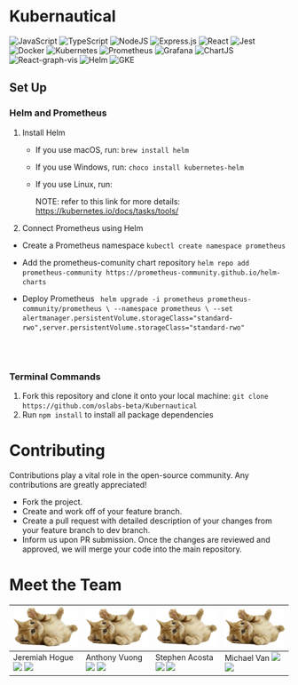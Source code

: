 
# Kubernautical

![JavaScript](https://img.shields.io/badge/javascript-black?style=for-the-badge&logo=javascript&logoColor=yellow)
![TypeScript](https://img.shields.io/badge/typescript-black?style=for-the-badge&logo=typescript&logoColor=%233178C6)
![NodeJS](https://img.shields.io/badge/Nodejs-black?style=for-the-badge&logo=node.js&logoColor=%23339933)
![Express.js](https://img.shields.io/badge/expressjs-black?style=for-the-badge&logo=javascript&logoColor=%23F7DF1E)
![React](https://img.shields.io/badge/react-black?style=for-the-badge&logo=react&logoColor=%2361DAFB)
![Jest](https://img.shields.io/badge/jest-black?style=for-the-badge&logo=jest&logoColor=%23C21325)
![Docker](https://img.shields.io/badge/docker-black?style=for-the-badge&logo=docker&logoColor=%232496ED)
![Kubernetes](https://img.shields.io/badge/kubernetes-black?style=for-the-badge&logo=kubernetes&logoColor=%23326CE5)
![Prometheus](https://img.shields.io/badge/prometheus-black?style=for-the-badge&logo=prometheus&logoColor=%23E6522C)
![Grafana](https://img.shields.io/badge/grafana-black?style=for-the-badge&logo=grafana&logoColor=%23F46800)
![ChartJS](https://img.shields.io/badge/chart.js-black?style=for-the-badge&logo=chart.js&logoColor=%23FF6384)
![React-graph-vis]()
![Helm]()
![GKE](https://img.shields.io/badge/GKE-black?style=for-the-badge&logo=googlecloud&logoColor=%234285F4)
## Set Up
### Helm and Prometheus
1. Install Helm
   - If you use macOS, run: ` brew install helm `
   - If you use Windows, run: ` choco install kubernetes-helm `
   - If you use Linux, run:
  
     NOTE: refer to this link for more details: https://kubernetes.io/docs/tasks/tools/
2. Connect Prometheus using Helm
  - Create a Prometheus namespace
   `kubectl create namespace prometheus`
  - Add the prometheus-comunity chart repository
    `helm repo add prometheus-community https://prometheus-community.github.io/helm-charts`
  - Deploy Prometheus
    ` helm upgrade -i prometheus prometheus-community/prometheus \
    --namespace prometheus \
    --set alertmanager.persistentVolume.storageClass="standard-rwo",server.persistentVolume.storageClass="standard-rwo"`
  
      <br><br>
### Terminal Commands
1. Fork this repository and clone it onto your local machine:
    `git clone https://github.com/oslabs-beta/Kubernautical`
1. Run `npm install` to install all package dependencies
# Contributing
Contributions play a vital role in the open-source community. Any contributions are greatly appreciated!

- Fork the project.
- Create and work off of your feature branch.
- Create a pull request with detailed description of your changes from your feature branch to dev branch.
- Inform us upon PR submission. Once the changes are reviewed and approved, we will merge your code into the main repository.

# Meet the Team
 ![Jeremiah Hogue](client/assets/images/kitten.png) | ![Anthony Vuong](client/assets/images/kitten.png) | ![Stephen Acosta](client/assets/images/kitten.png) |  ![Michael Van](client/assets/images/kitten.png) |
| ------------- | ------------- |------------- | ------------- |
| Jeremiah Hogue [<img src="https://cdn.icon-icons.com/icons2/2351/PNG/512/logo_github_icon_143196.png" width="30px" >](https://github.com/NotHogue)  [<img src="https://www.freeiconspng.com/uploads/linkedin-icon-19.png" width="30px" >](https://www.linkedin.com/in/jeremiah-hogue/)| Anthony Vuong [<img src="https://cdn.icon-icons.com/icons2/2351/PNG/512/logo_github_icon_143196.png" width="30px" >](https://github.com/AnthonyKTVuong) [<img src="https://www.freeiconspng.com/uploads/linkedin-icon-19.png" width="30px" >](https://www.linkedin.com/in/anthony-v-9772351b7/) | Stephen Acosta  [<img src="https://cdn.icon-icons.com/icons2/2351/PNG/512/logo_github_icon_143196.png" width="30px" >](https://github.com/STAC98) [<img src="https://www.freeiconspng.com/uploads/linkedin-icon-19.png" width="30px" >](https://www.linkedin.com/in/sacosta756/)  | Michael Van [<img src="https://cdn.icon-icons.com/icons2/2351/PNG/512/logo_github_icon_143196.png" width="30px" >](https://github.com/michaelvan996) [<img src="https://www.freeiconspng.com/uploads/linkedin-icon-19.png" width="30px" >](https://www.linkedin.com/in/michael-van-901533222/) |